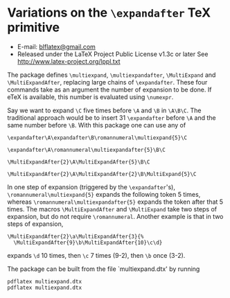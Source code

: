 Variations on the `\expandafter` TeX primitive
==============================================
* E-mail: blflatex@gmail.com
* Released under the LaTeX Project Public License v1.3c or later
  See http://www.latex-project.org/lppl.txt

The package defines `\multiexpand`, `\multiexpandafter`, `\MultiExpand`
and `\MultiExpandAfter`, replacing large chains of `\expandafter`.
These four commands take as an argument the number of expansion to be
done.  If eTeX is available, this number is evaluated using `\numexpr`.

Say we want to expand `\C` five times before `\A` and `\B` in `\A\B\C`.
The traditional approach would be to insert 31 `\expandafter` before
`\A` and the same number before `\B`.  With this package one can use
any of

    \expandafter\A\expandafter\B\romannumeral\multiexpand{5}\C

    \expandafter\A\romannumeral\multiexpandafter{5}\B\C

    \MultiExpandAfter{2}\A\MultiExpandAfter{5}\B\C

    \MultiExpandAfter{2}\A\MultiExpandAfter{2}\B\MultiExpand{5}\C

In one step of expansion (triggered by the `\expandafter`'s),
`\romannumeral\multiexpand{5}` expands the following token 5 times,
whereas `\romannumeral\multiexpandafter{5}` expands the token after
that 5 times.  The macros `\MultiExpandAfter` and `\MultiExpand`
take two steps of expansion, but do not require `\romannumeral`.
Another example is that in two steps of expansion,

    \MultiExpandAfter{2}\a\MultiExpandAfter{3}{%
      \MultiExpandAfter{9}\b\MultiExpandAfter{10}\c\d}

expands `\d` 10 times, then `\c` 7 times (9-2), then `\b` once (3-2).

The package can be built from the file `multiexpand.dtx' by running

    pdflatex multiexpand.dtx
    pdflatex multiexpand.dtx

